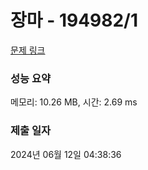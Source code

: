 # 장마 - 194982/1 

[문제 링크](https://level.goorm.io/exam/194982/%EC%9E%A5%EB%A7%88/quiz/1) 

### 성능 요약

메모리: 10.26 MB, 시간: 2.69 ms

### 제출 일자

2024년 06월 12일 04:38:36

